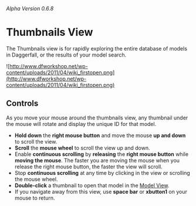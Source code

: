 _Alpha Version 0.6.8_

# Thumbnails View #

The Thumbnails view is for rapidly exploring the entire database of models in Daggerfall, or the results of your model search.

![http://www.dfworkshop.net/wp-content/uploads/2011/04/wiki_firstopen.png](http://www.dfworkshop.net/wp-content/uploads/2011/04/wiki_firstopen.png)

## Controls ##

As you move your mouse around the thumbnails view, any thumbnail under the mouse will rotate and display the unique ID for that model.

  * **Hold down** the **right mouse button** and move the mouse **up and down** to scroll the view.
  * **Scroll** the **mouse wheel** to scroll the view up and down.
  * Enable **continuous scrolling** by **releasing** the **right mouse button** while **moving the mouse**. The faster you are moving the mouse when you release the right mouse button, the faster the view will scroll.
  * Stop **continuous scrolling** at any time by clicking in the view or scrolling the mouse wheel.
  * **Double-click** a thumbnail to open that model in the [Model View](DaggerfallModelling_ModelView.md).
  * If you navigate away from this view, use **space bar** or **xbutton1** on your mouse to return.